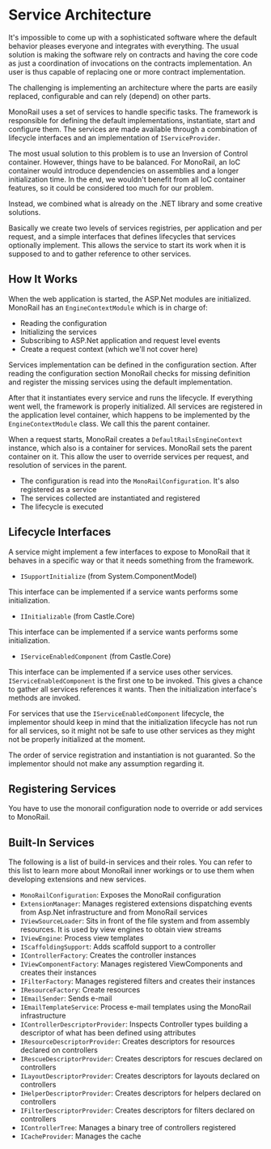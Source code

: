 # Service Architecture

It's impossible to come up with a sophisticated software where the default behavior pleases everyone and integrates with everything. The usual solution is making the software rely on contracts and having the core code as just a coordination of invocations on the contracts implementation. An user is thus capable of replacing one or more contract implementation.

The challenging is implementing an architecture where the parts are easily replaced, configurable and can rely (depend) on other parts.

MonoRail uses a set of services to handle specific tasks. The framework is responsible for defining the default implementations, instantiate, start and configure them. The services are made available through a combination of lifecycle interfaces and an implementation of `IServiceProvider`.

The most usual solution to this problem is to use an Inversion of Control container. However, things have to be balanced. For MonoRail, an IoC container would introduce dependencies on assemblies and a longer initialization time. In the end, we wouldn't benefit from all IoC container features, so it could be considered too much for our problem.

Instead, we combined what is already on the .NET library and some creative solutions.

Basically we create two levels of services registries, per application and per request, and a simple interfaces that defines lifecycles that services optionally implement. This allows the service to start its work when it is supposed to and to gather reference to other services.

## How It Works

When the web application is started, the ASP.Net modules are initialized. MonoRail has an `EngineContextModule` which is in charge of:

* Reading the configuration
* Initializing the services
* Subscribing to ASP.Net application and request level events
* Create a request context (which we'll not cover here)

Services implementation can be defined in the configuration section. After reading the configuration section MonoRail checks for missing definition and register the missing services using the default implementation.

After that it instantiates every service and runs the lifecycle. If everything went well, the framework is properly initialized. All services are registered in the application level container, which happens to be implemented by the `EngineContextModule` class. We call this the parent container.

When a request starts, MonoRail creates a `DefaultRailsEngineContext` instance, which also is a container for services. MonoRail sets the parent container on it. This allow the user to override services per request, and resolution of services in the parent.

* The configuration is read into the `MonoRailConfiguration`. It's also registered as a service
* The services collected are instantiated and registered
* The lifecycle is executed

## Lifecycle Interfaces

A service might implement a few interfaces to expose to MonoRail that it behaves in a specific way or that it needs something from the framework.

* `ISupportInitialize` (from System.ComponentModel)

This interface can be implemented if a service wants performs some initialization.

* `IInitializable` (from Castle.Core)

This interface can be implemented if a service wants performs some initialization.

* `IServiceEnabledComponent` (from Castle.Core)

This interface can be implemented if a service uses other services.
`IServiceEnabledComponent` is the first one to be invoked. This gives a chance to gather all services references it wants. Then the initialization interface's methods are invoked.

For services that use the `IServiceEnabledComponent` lifecycle, the implementor should keep in mind that the initialization lifecycle has not run for all services, so it might not be safe to use other services as they might not be properly initialized at the moment.

The order of service registration and instantiation is not guaranted. So the implementor should not make any assumption regarding it.

## Registering Services

You have to use the monorail configuration node to override or add services to MonoRail.

## Built-In Services

The following is a list of build-in services and their roles. You can refer to this list to learn more about MonoRail inner workings or to use them when developing extensions and new services.

* `MonoRailConfiguration`: Exposes the MonoRail configuration
* `ExtensionManager`: Manages registered extensions dispatching events from Asp.Net infrastructure and from MonoRail services
* `IViewSourceLoader`: Sits in front of the file system and from assembly resources. It is used by view engines to obtain view streams
* `IViewEngine`: Process view templates
* `IScaffoldingSupport`: Adds scaffold support to a controller
* `IControllerFactory`: Creates the controller instances
* `IViewComponentFactory`: Manages registered ViewComponents and creates their instances
* `IFilterFactory`: Manages registered filters and creates their instances
* `IResourceFactory`: Create resources
* `IEmailSender`: Sends e-mail
* `IEmailTemplateService`: Process e-mail templates using the MonoRail infrastructure
* `IControllerDescriptorProvider`: Inspects Controller types building a descriptor of what has been defined using attributes
* `IResourceDescriptorProvider`: Creates descriptors for resources declared on controllers
* `IRescueDescriptorProvider`: Creates descriptors for rescues declared on controllers
* `ILayoutDescriptorProvider`: Creates descriptors for layouts declared on controllers
* `IHelperDescriptorProvider`: Creates descriptors for helpers declared on controllers
* `IFilterDescriptorProvider`: Creates descriptors for filters declared on controllers
* `IControllerTree`: Manages a binary tree of controllers registered
* `ICacheProvider`: Manages the cache